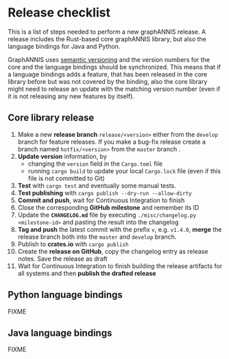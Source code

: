 # Release checklist

This is a list of steps needed to perform a new graphANNIS release.
A release includes the Rust-based core graphANNIS library, but also the
language bindings for Java and Python.

GraphANNIS uses [semantic versioning](https://semver.org/) and the version numbers for the core and the language bindings should be synchronized.
This means that if a language bindings adds a feature, that has been released in the core library before but was not covered by the binding, also the core library might need to release an update with the matching version number (even if it is not releasing any new features by itself).

## Core library release

1. Make a new **release branch** `release/<version>` either from the `develop` branch for feature releases. If you make a bug-fix release create a branch named `hotfix/<version>` from the `master` branch .
2. **Update version** information, by 
   - changing the `version` field in the `Cargo.toml` file
   - running `cargo build` to update your local `Cargo.lock` file (even if this file is not committed to Git)
3. **Test** with `cargo test` and eventually some manual tests.
4. **Test publishing** with `cargo publish --dry-run --allow-dirty`
5. **Commit and push**, wait for Continuous Integration to finish
6. Close the corresponding **GitHub milestone** and remember its ID
7. Update the **`CHANGELOG.md`** file by executing `./misc/changelog.py <milestone-id>` and pasting the result into the changelog
8. **Tag and push** the latest commit with the prefix `v`, e.g. `v1.4.0`, **merge** the release branch both into the `master` and `develop` branch.
9. Publish to **crates.io** with `cargo publish`
10. Create the **release on GitHub**, copy the changelog entry as release notes. Save the release as draft
11. Wait for Continuous Integration to finish building the release artifacts for all systems and then **publish the drafted release**

## Python language bindings

FIXME

## Java language bindings

FIXME
